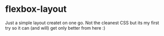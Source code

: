# flexbox-layout

Just a simple layout createt on one go. Not the cleanest CSS but its my first try so it can (and will) get only better from here :)
